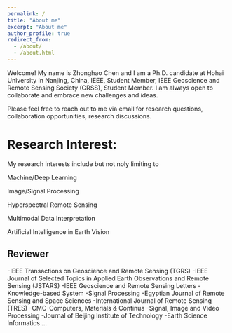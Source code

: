 ```yaml
---
permalink: /
title: "About me"
excerpt: "About me"
author_profile: true
redirect_from: 
  - /about/
  - /about.html
---
```


Welcome! My name is Zhonghao Chen and I am a Ph.D. candidate at Hohai University in Nanjing, China, IEEE, Student Member, IEEE Geoscience and Remote Sensing Society (GRSS), Student Member. I am always open to collaborate and embrace new challenges and ideas. 

Please feel free to reach out to me via email for research questions, collaboration opportunities, research discussions.

Research Interest:
======
My research interests include but not noly limiting to

Machine/Deep Learning

Image/Signal Processing

Hyperspectral Remote Sensing

Multimodal Data Interpretation

Artificial Intelligence in Earth Vision




Reviewer
------
-IEEE Transactions on Geoscience and Remote Sensing (TGRS)
-IEEE Journal of Selected Topics in Applied Earth Observations and Remote Sensing (JSTARS)
-IEEE Geoscience and Remote Sensing Letters
-Knowledge-based System
-Signal Processing
-Egyptian Journal of Remote Sensing and Space Sciences
-International Journal of Remote Sensing (TRES)
-CMC-Computers, Materials & Continua
-Signal, Image and Video Processing
-Journal of Beijing Institute of Technology
-Earth Science Informatics
...
